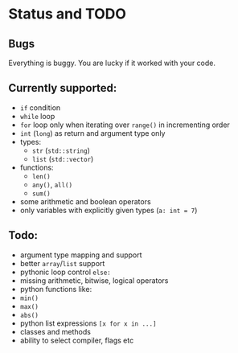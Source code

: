# Status and TODO

## Bugs

Everything is buggy. You are lucky if it worked with your code.

## Currently supported:
- `if` condition
- `while` loop
- `for` loop only when iterating over `range()` in incrementing order
- `int` (`long`) as return and argument type only
- types:
    - `str` (`std::string`)
    - `list` (`std::vector`)
- functions:
    - `len()`
    - `any()`, `all()`
    - `sum()`
- some arithmetic and boolean operators
- only variables with explicitly given types (`a: int = 7`)

## Todo:
- argument type mapping and support
- better `array`/`list` support
- pythonic loop control `else:`
- missing arithmetic, bitwise, logical operators
- python functions like:
 - `min()`
 - `max()`
 - `abs()`
- python list expressions `[x for x in ...]`
- classes and methods
- ability to select compiler, flags etc

